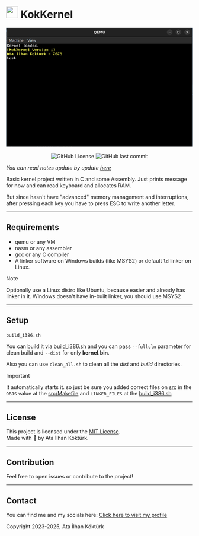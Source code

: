 # <img src="https://avatars.githubusercontent.com/u/87649216?v=4" width="32" height="32" /> KokKernel

![Screenshot](screenshot/image.png)

<p align="center">
  <img src="https://img.shields.io/github/license/atailh4n/KokKernel?style=flat-square" alt="GitHub License">
  <img src="https://img.shields.io/github/last-commit/atailh4n/KokKernel?display_timestamp=author&style=flat-square" alt="GitHub last commit">
</p>

*You can read notes update by update [here](UPDATES.md)*

Basic kernel project written in C and some Assembly. Just prints message for now and can read keyboard and allocates RAM.

But since hasn't have "advanced" memory management and interruptions, after pressing each key you have to press ESC to write another letter.

---

## Requirements

- qemu or any VM
- nasm or any assembler
- gcc or any C compiler
- A linker software on Windows builds (like MSYS2) or default `ld` linker on Linux.

> [!NOTE]
> Optionally use a Linux distro like Ubuntu, because easier and already has linker in it. Windows doesn't have in-built linker, you should use MSYS2

---

## Setup

`build_i386.sh`

You can build it via [build_i386.sh](build_i386.sh) and you can pass `--fullcln` parameter for clean build and `--dist` for only **kernel.bin**.

Also you can use `clean_all.sh` to clean all the *dist* and *build* directories.

> [!IMPORTANT]
> It automatically starts it. so just be sure you added correct files on [src](src) in the `OBJS` value at the [src/Makefile](src/Makefile) and `LINKER_FILES` at the [build_i386.sh](build_i386.sh)

---

## License
This project is licensed under the [MIT License](LICENSE.txt).  
Made with 💙 by Ata İlhan Köktürk.

---

## Contribution

Feel free to open issues or contribute to the project!

---

## Contact

You can find me and my socials here: [Click here to visit my profile](https://github.com/atailh4n)

Copyright 2023-2025, Ata İlhan Köktürk